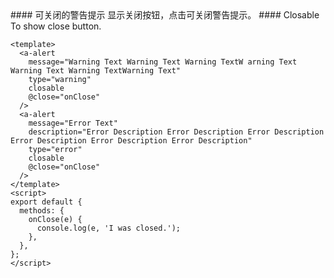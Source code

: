 <cn>
#### 可关闭的警告提示
显示关闭按钮，点击可关闭警告提示。
</cn>

<us>
#### Closable
To show close button.
</us>

```vue
<template>
  <a-alert
    message="Warning Text Warning Text Warning TextW arning Text Warning Text Warning TextWarning Text"
    type="warning"
    closable
    @close="onClose"
  />
  <a-alert
    message="Error Text"
    description="Error Description Error Description Error Description Error Description Error Description Error Description"
    type="error"
    closable
    @close="onClose"
  />
</template>
<script>
export default {
  methods: {
    onClose(e) {
      console.log(e, 'I was closed.');
    },
  },
};
</script>
```
